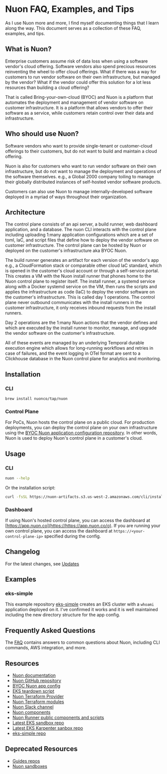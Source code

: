 # Nuon FAQ, Examples, and Tips

As I use Nuon more and more, I find myself documenting things that I learn along the way. This document serves as a collection of these FAQ, examples, and tips.

## What is Nuon?
Enterprise customers assume risk of data loss when using a software vendor's cloud offering. Software vendors also spend precious resources reinventing the wheel to offer cloud offerings. What if there was a way for customers to run vendor software on their own infrastructure, but managed by the vendor? What if the vendor could offer this solution for a lot less resources than building a cloud offering?

That is called Bring-your-own-cloud (BYOC) and Nuon is a platform that automates the deployment and management of vendor software on customer infrastructure. It is a platform that allows vendors to offer their software as a service, while customers retain control over their data and infrastructure.

## Who should use Nuon?
Software vendors who want to provide single-tenant or customer-cloud offerings to their customers, but do not want to build and maintain a cloud offering. 

Nuon is also for customers who want to run vendor software on their own infrastructure, but do not want to manage the deployment and operations of the software themselves. e.g., a Global 2000 company toiling to manage their globally distributed instances of self-hosted vendor software products.

Customers can also use Nuon to manage internally-developed software deployed in a myriad of ways throughout their organization.

## Architecture

The control plane consists of an api server, a build runner, web dashboard application, and a database. The nuon CLI interacts with the control plane including uploading 1:many application configurations which are a set of toml, IaC, and script files that define how to deploy the vendor software on customer infrastructure. The control plane can be hosted by Nuon or deployed on the customer's infrastructure aka BYOC Nuon.

The build runner generates an artifact for each version of the vendor's app e.g., a CloudFormation stack or comparable other cloud IaC standard, which is opened in the customer's cloud account or through a self-service portal. This creates a VM with the Nuon install runner that phones home to the Nuon control plane to register itself. The install runner, a systemd service along with a Docker systemd service on the VM, then runs the scripts and applies the infrastructure as code (IaC) to deploy the vendor software on the customer's infrastructure. This is called day 1 operations. The control plane never outbound communicates with the install runners in the customer infrastructure, it only receives inbound requests from the install runners.

Day 2 operations are the 1:many Nuon actions that the vendor defines and which are executed by the install runner to monitor, manage, and upgrade the vendor software on the customer's infrastructure.

All of these events are managed by an underlying Temporal durable execution engine which allows for long-running workflows and retries in case of failures, and the event logging in OTel format are sent to a  Clickhouse database in the Nuon control plane for analytics and monitoring.


## Installation

### CLI

```bash
brew install nuonco/tap/nuon
```

### Control Plane

For PoCs, Nuon hosts the control plane on a public cloud. For production deployments, you can deploy the control plane on your own infrastructure using the [BYOC Nuon application configuration repository](https://github.com/nuonco/byoc/tree/main). In other words, Nuon is used to deploy Nuon's control plane in a customer's cloud. 

## Usage

### CLI
```bash
nuon --help
```

Or the installation script:
```bash
curl -fsSL https://nuon-artifacts.s3.us-west-2.amazonaws.com/cli/install.sh | bash
```

### Dashboard

If using Nuon's hosted control plane, you can access the dashboard at [https://app.nuon.co](https://https://app.nuon.co/o). If you are running your own control plane, you can access the dashboard at `https://<your-control-plane-ip>` specified during the config.

## Changelog
For the latest changes, see [Updates](https://docs.nuon.co/updates/)

## Examples

### eks-simple
This example repository [eks-simple](https://github.com/nuonco/demo/tree/main/eks-simple) creates an EKS cluster with a `whoami` application deployed on it. I've confirmed it works and it is well maintained including the new directory structure for the app config.

## Frequently Asked Questions

The [FAQ](./docs/faq.md) contains answers to common questions about Nuon, including CLI commands, AWS integration, and more.

## Resources

- [Nuon documentation](https://docs.nuon.co/)
- [Nuon GitHub repository](https://github.com/nuonco)
- [BYOC Nuon app config](https://github.com/nuonco/byoc/tree/main)
- [EKS teardown script](https://github.com/nuonco/sandboxes/blob/main/aws-eks/error-destroy.sh)
- [Nuon Terraform Provider](https://registry.terraform.io/providers/nuonco/nuon/latest/docs)
- [Nuon Terraform modules](https://registry.terraform.io/modules/nuonco/)
- [Nuon Slack channel](https://join.slack.com/t/nuoncommunity/shared_invite/zt-1q323vw9z-C8ztRP~HfWjZx6AXi50VRA)
- [Nuon components](https://github.com/nuonco/components)
- [Nuon Runner public components and scripts](https://github.com/nuonco/runner)
- [Latest EKS sandbox repo](https://github.com/nuonco/aws-eks-sandbox)
- [Latest EKS Karpenter sanbox repo](https://github.com/nuonco/aws-eks-karpenter-sandbox)
- [eks-simple repo](https://github.com/nuonco/demo/tree/main/eks-simple)

## Deprecated Resources
- [Guides repos](https://github.com/nuonco/guides)
- [Nuon sandboxes](https://github.com/nuonco/sandboxes)
